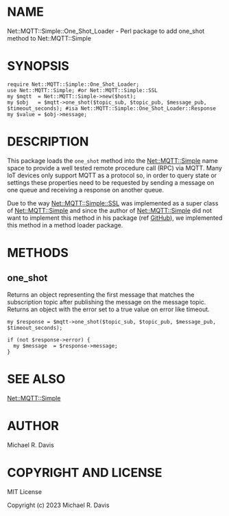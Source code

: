 # NAME

Net::MQTT::Simple::One\_Shot\_Loader - Perl package to add one\_shot method to Net::MQTT::Simple

# SYNOPSIS

    require Net::MQTT::Simple::One_Shot_Loader;
    use Net::MQTT::Simple; #or Net::MQTT::Simple::SSL
    my $mqtt  = Net::MQTT::Simple->new($host);
    my $obj   = $mqtt->one_shot($topic_sub, $topic_pub, $message_pub, $timeout_seconds); #isa Net::MQTT::Simple::One_Shot_Loader::Response
    my $value = $obj->message;

# DESCRIPTION

This package loads the `one_shot` method into the [Net::MQTT::Simple](https://metacpan.org/pod/Net::MQTT::Simple) name space to provide a well tested remote procedure call (RPC) via MQTT.  Many IoT devices only support MQTT as a protocol so, in order to query state or settings these properties need to be requested by sending a message on one queue and receiving a response on another queue.

Due to the way [Net::MQTT::Simple::SSL](https://metacpan.org/pod/Net::MQTT::Simple::SSL) was implemented as a super class of [Net::MQTT::Simple](https://metacpan.org/pod/Net::MQTT::Simple) and since the author of [Net::MQTT::Simple](https://metacpan.org/pod/Net::MQTT::Simple) did not want to implement this method in his package (ref [GitHub](https://github.com/Juerd/Net-MQTT-Simple/pull/22#pullrequestreview-1340685240)), we implemented this method in a method loader package.

# METHODS

## one\_shot

Returns an object representing the first message that matches the subscription topic after publishing the message on the message topic.  Returns an object with the error set to a true value on error like timeout.

    my $response = $mqtt->one_shot($topic_sub, $topic_pub, $message_pub, $timeout_seconds);

    if (not $response->error) {
      my $message  = $response->message;
    }

# SEE ALSO

[Net::MQTT::Simple](https://metacpan.org/pod/Net::MQTT::Simple)

# AUTHOR

Michael R. Davis

# COPYRIGHT AND LICENSE

MIT License

Copyright (c) 2023 Michael R. Davis
